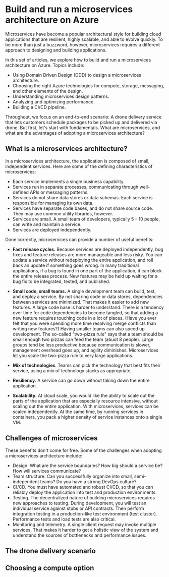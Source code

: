 # Build and run a microservices architecture on Azure

Microservices have become a popular architectural style for building cloud applications that are resilient, highly scalable, and able to evolve quickly. To be more than just a buzzword, however, microservices requires a different approach to designing and building applications. 

In this set of articles, we explore how to build and run a microservices architecture on Azure. Topics include:

- Using Domain Driven Design (DDD) to design a microservices architecture. 
- Choosing the right Azure technologies for compute, storage, messaging, and other elements of the design.
- Understanding microservices design patterns.
- Analyzing and optimizing performance.
- Building a CI/CD pipeline.

Throughout, we focus on an end-to-end scenario: A drone delivery service that lets customers schedule packages to be picked up and delivered via drone. But first, let's start with fundamentals. What are microservices, and what are the advantages of adopting a microservices architecture?


	
## What is a microservices architecture?

In a microservices architecture, the application is composed of small, independent services. Here are some of the defining characteristics of microservices:

- Each service implements a single business capability.
- Services run in separate processes, communicating through well-defined APIs or messaging patterns.
- Services do not share data stores or data schemas. Each service is responsible for managing its own data. 
- Services have separate code bases, and do not share source code. They may use common utility libraries, however.
- Services are small. A small team of developers, typically 5 &ndash; 10 people, can write and maintain a service.
- Services are deployed independently. 

Done correctly, microservices can provide a number of useful benefits:

- **Fast release cycles.** Because services are deployed independently, bug fixes and feature releases are more manageable and less risky. You can update a service without redeploying the entire application, and roll back an update if something goes wrong. In many traditional applications, if a bug is found in one part of the application, it can block the entire release process. New features may be held up waiting for a bug fix to be integrated, tested, and published. 

- **Small code, small teams.** A single development team can build, test, and deploy a service. By not sharing code or data stores, dependencies between services are minimized. That makes it easier to add new features. A large code base is harder to understand. There is a tendency over time for code dependencies to become tangled, so that adding a new feature requires touching code in a lot of places. (Have you ever felt that you were spending more time resolving merge conflicts than writing new features?) Having smaller teams can also speed up development. The so-called "two-pizza rule" says that a team should be small enough two pizzas can feed the team (abuot 8 people). Large groups tend be less productive because communication is slower, management overhead goes up, and agility diminishes. Microservices let you scale the two-pizza rule to very large applications. 

- **Mix of technologies**. Teams can pick the technology that best fits their service, using a mix of technology stacks as appropriate. 

- **Resiliency.** A service can go down without taking down the entire application. 

- **Scalability.** At cloud scale, you would like the ability to scale out the parts of the application that are especially resource intensive, without scaling out the entire application. With microservices, services can be scaled independently. At the same time, by running services in containers, you pack a higher density of service instances onto a single VM. 


## Challenges of microservices

These benefits don't come for free. Some of the challenges when adopting a microservices architecture include:

- Design. What are the service boundaries? How big should a service be? How will services communicate?
- Team structure. Can you successfully organize into small, semi-independent teams? Do you have a strong DevOps culture? 
- CI/CD. You must have automated and robust CI/CD, so that you can reliably deploy the application into test and production environments.
- Testing. The decentralized nature of building microservices requires new approaches to testing. During development, you will test an individual service against stubs or API contracts. Then perform integration testing in a production-like test environment (test cluster). Performance tests and load tests are also critical.
- Monitoring and telemetry. A single client request may invoke multiple services. That makes it harder to get a holistic view of the system and understand the sources of bottlenecks and performance issues.

## The drone delivery scenario

## Choosing a compute option







